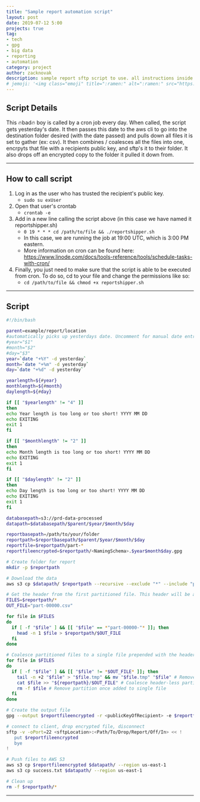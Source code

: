 ```yaml
---
title: "Sample report automation script"
layout: post
date: 2019-07-12 5:00
projects: true
tag:
- tech
- gpg
- big data
- reporting
- automation
category: project
author: zacknovak
description: sample report sftp script to use. all instructions inside.
# jemoji: '<img class="emoji" title=":ramen:" alt=":ramen:" src="https://assets.github.com/images/icons/emoji/unicode/1f35c.png" height="20" width="20" align="absmiddle">'
---
```


## Script Details
This 🔥bad🔥 boy is called by a cron job every day. When called, the script gets yesterday's date. It then passes this date to the aws cli to go into the destination folder desired (with the date passed) and pulls down all files it is set to gather (ex: csv). It then combines / coalesces all the files into one, encrpyts that file with a recipients public key, and sftp's it to their folder. It also drops off an encrypted copy to the folder it pulled it down from.

---

## How to call script
1. Log in as the user who has trusted the recipient's public key.
   * `sudo su exUser`
2. Open that user's crontab
   * `crontab -e`
3. Add in a new line calling the script above (in this case we have named it reportshipper.sh)
   * `0 19 * * * cd /path/to/file && ./reportshipper.sh`
   * In this case, we are running the job at 19:00 UTC, which is 3:00 PM eastern.
   * More information on cron can be found here: https://www.linode.com/docs/tools-reference/tools/schedule-tasks-with-cron/
4. Finally, you just need to make sure that the script is able to be executed from cron. To do so, cd to your file and change the permissions like so:
   * `cd /path/to/file && chmod +x reportshipper.sh`
---

## Script


```bash
#!/bin/bash

parent=example/report/location
#automatically picks up yesterdays date. Uncomment for manual date entry when executing script.
#year="$1"
#month="$2"
#day="$3"
year=`date "+%Y" -d yesterday`
month=`date "+%m" -d yesterday`
day=`date "+%d" -d yesterday`

yearlength=${#year}
monthlength=${#month}
daylength=${#day}

if [[ "$yearlength" != "4" ]]
then
echo Year length is too long or too short! YYYY MM DD
echo EXITING
exit 1
fi

if [[ "$monthlength" != "2" ]]
then
echo Month length is too long or too short! YYYY MM DD
echo EXITING
exit 1
fi

if [[ "$daylength" != "2" ]]
then
echo Day length is too long or too short! YYYY MM DD
echo EXITING
exit 1
fi

databasepath=s3://prd-data-processed
datapath=$databasepath/$parent/$year/$month/$day

reportbasepath=/path/to/your/folder
reportpath=$reportbasepath/$parent/$year/$month/$day
reportfile=$reportpath/part-*
reportfileencrypted=$reportpath/<NamingSchema>.$year$month$day.gpg

# Create folder for report
mkdir -p $reportpath

# Download the data
aws s3 cp $datapath/ $reportpath --recursive --exclude "*" --include "part*" --region us-east-1

# Get the header from the first partitioned file. This header will be applied to the output file.
FILES=$reportpath/*
OUT_FILE="part-00000.csv"

for file in $FILES
do
  if [ -f "$file" ] && [[ "$file" == *"part-00000-"* ]]; then
    head -n 1 $file > $reportpath/$OUT_FILE
  fi
done

# Coalesce partitioned files to a single file prepended with the header.
for file in $FILES
do
  if [ -f "$file" ] && [[ "$file" != *$OUT_FILE* ]]; then
    tail -n +2 "$file" > "$file.tmp" && mv "$file.tmp" "$file" # Remove header from partitioned files
    cat $file >> "${reportpath}/$OUT_FILE" # Coalesce header-less partitioned files to a single file
    rm -f $file # Remove partition once added to single file
  fi
done

# Create the output file
gpg --output $reportfileencrypted -r <publicKeyOfRecipient> -e $reportfile

# connect to client, drop encrypted file, disconnect
sftp -v -oPort=22 <sftpLocation>:<Path/To/Drop/Report/Off/In> << !
   put $reportfileencrypted
   bye
!

# Push files to AWS S3
aws s3 cp $reportfileencrypted $datapath/ --region us-east-1
aws s3 cp success.txt $datapath/ --region us-east-1

# Clean up
rm -f $reportpath/*
```

---

[1]: http://daringfireball.net/projects/markdown/
[2]: http://www.fileformat.info/info/unicode/char/2163/index.htm
[3]: http://www.markitdown.net/
[4]: http://daringfireball.net/projects/markdown/basics
[5]: http://daringfireball.net/projects/markdown/syntax
[6]: http://kune.fr/wp-content/uploads/2013/10/ghost-blog.jpg
